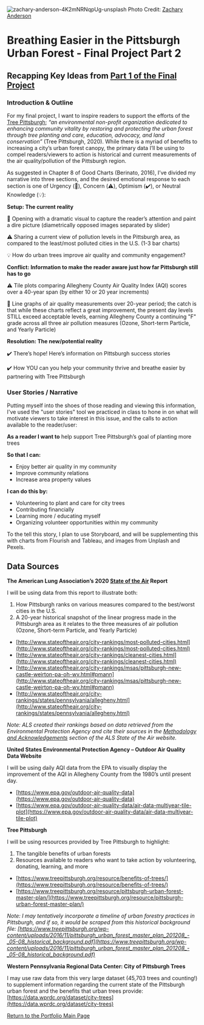 ![zachary-anderson-4K2mNRNqpUg-unsplash](https://user-images.githubusercontent.com/67763281/88874849-05537a80-d1ee-11ea-805f-7f7ef559dbb6.jpg)
Photo Credit: [Zachary Anderson](https://unsplash.com/@zanderson19)

# Breathing Easier in the Pittsburgh Urban Forest - Final Project Part 2

## Recapping Key Ideas from [Part 1 of the Final Project](/FinalProject.md)

### Introduction & Outline
For my final project, I want to inspire readers to support the efforts of the [Tree Pittsburgh](https://www.treepittsburgh.org/); *“an environmental non-profit organization dedicated to enhancing community vitality by restoring and protecting the urban forest through tree planting and care, education, advocacy, and land conservation”* (Tree Pittsburgh, 2020). While there is a myriad of benefits to increasing a city’s urban forest canopy, the primary data I’ll be using to compel readers/viewers to action is historical and current measurements of the air quality/pollution of the Pittsburgh region.  

As suggested in Chapter 8 of Good Charts (Berinato, 2016), I’ve divided my narrative into three sections, and the desired emotional response to each section is one of Urgency (:red_circle:), Concern (:warning:), Optimism (:heavy_check_mark:), or Neutral Knowledge (:bulb:):

**Setup: The current reality**

:red_circle: Opening with a dramatic visual to capture the reader’s attention and paint a dire picture (diametrically opposed images separated by slider)

:warning: Sharing a current view of pollution levels in the Pittsburgh area, as compared to the least/most polluted cities in the U.S. (1-3 bar charts)

:bulb: How do urban trees improve air quality and community engagement?

**Conflict: Information to make the reader aware just how far Pittsburgh still has to go**

:warning: Tile plots comparing Allegheny County Air Quality Index (AQI) scores over a 40-year span (by either 10 or 20 year increments) 

:red_circle: Line graphs of air quality measurements over 20-year period; the catch is that while these charts reflect a great improvement, the present day levels STILL exceed acceptable levels, earning Allegheny County a continuing "F" grade across all three air pollution measures (Ozone, Short-term Particle, and Yearly Particle)
  
**Resolution: The new/potential reality**

:heavy_check_mark: There’s hope! Here’s information on Pittsburgh success stories 

:heavy_check_mark: How YOU can you help your community thrive and breathe easier by partnering with Tree Pittsburgh



### User Stories / Narrative
Putting myself into the shoes of those reading and viewing this information, I've used the "user stories" tool we practiced in class to hone in on what will motivate viewers to take interest in this issue, and the calls to action available to the reader/user:

**As a reader I want to** help support Tree Pittsburgh’s goal of planting more trees 

**So that I can:**
* Enjoy better air quality in my community
* Improve community relations
*	Increase area property values

**I can do this by:**
*	Volunteering to plant and care for city trees
*	Contributing financially 
*	Learning more / educating myself
*	Organizing volunteer opportunities within my community

To the tell this story, I plan to use Storyboard, and will be supplementing this with charts from Flourish and Tableau, and images from Unplash and Pexels.

## Data Sources

**The American Lung Association’s 2020 [State of the Air](http://www.stateoftheair.org/) Report**

I will be using data from this report to illustrate both:
1. How Pittsburgh ranks on various measures compared to the best/worst cities in the U.S.  
1. A 20-year historical snapshot of the linear progress made in the Pittsburgh area as it relates to the three measures of air pollution (Ozone, Short-term Particle, and Yearly Particle)

* [http://www.stateoftheair.org/city-rankings/most-polluted-cities.html](http://www.stateoftheair.org/city-rankings/most-polluted-cities.html)
* [http://www.stateoftheair.org/city-rankings/cleanest-cities.html](http://www.stateoftheair.org/city-rankings/cleanest-cities.html)
* [http://www.stateoftheair.org/city-rankings/msas/pittsburgh-new-castle-weirton-pa-oh-wv.html#pmann](http://www.stateoftheair.org/city-rankings/msas/pittsburgh-new-castle-weirton-pa-oh-wv.html#pmann)
* [http://www.stateoftheair.org/city-rankings/states/pennsylvania/allegheny.html](http://www.stateoftheair.org/city-rankings/states/pennsylvania/allegheny.html)

*Note: ALS created their rankings based on data retrieved from the Environmental Protection Agency and cite their sources in the [Methodology and Acknowledgements]( http://www.stateoftheair.org/about/methodology-and-acknowledgements.html) section of the ALS State of the Air website.*


**United States Environmental Protection Agency – Outdoor Air Quality Data Website**

I will be using daily AQI data from the EPA to visually display the improvement of the AQI in Allegheny County from the 1980’s until present day. 
* [https://www.epa.gov/outdoor-air-quality-data](https://www.epa.gov/outdoor-air-quality-data)
* [https://www.epa.gov/outdoor-air-quality-data/air-data-multiyear-tile-plot](https://www.epa.gov/outdoor-air-quality-data/air-data-multiyear-tile-plot)

**Tree Pittsburgh**

I will be using resources provided by Tree Pittsburgh to highlight: 
1. The tangible benefits of urban forests
1. Resources available to readers who want to take action by volunteering, donating, learning, and more

* [https://www.treepittsburgh.org/resource/benefits-of-trees/](https://www.treepittsburgh.org/resource/benefits-of-trees/)
* [https://www.treepittsburgh.org/resource/pittsburgh-urban-forest-master-plan/](https://www.treepittsburgh.org/resource/pittsburgh-urban-forest-master-plan/)

*Note: I may tentatively incorporate a timeline of urban forestry practices in Pittsburgh, and if so, it would be scraped from this historical background file: [https://www.treepittsburgh.org/wp-content/uploads/2016/11/pittsburgh_urban_forest_master_plan_201208_-_05-08_historical_background.pdf](https://www.treepittsburgh.org/wp-content/uploads/2016/11/pittsburgh_urban_forest_master_plan_201208_-_05-08_historical_background.pdf)*

**Western Pennsylvania Regional Data Center: City of Pittsburgh Trees**

I may use raw data from this very large dataset (45,703 trees and counting!) to supplement information regarding the current state of the Pittsburgh urban forest and the benefits that urban trees provide: [https://data.wprdc.org/dataset/city-trees](https://data.wprdc.org/dataset/city-trees)






[Return to the Portfolio Main Page](/README.md)
